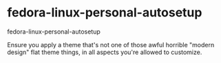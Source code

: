 # fedora-linux-personal-autosetup

fedora-linux-personal-autosetup

Ensure you apply a theme that's not one of those awful horrible "modern design" flat theme things, in all aspects you're allowed to customize. 

